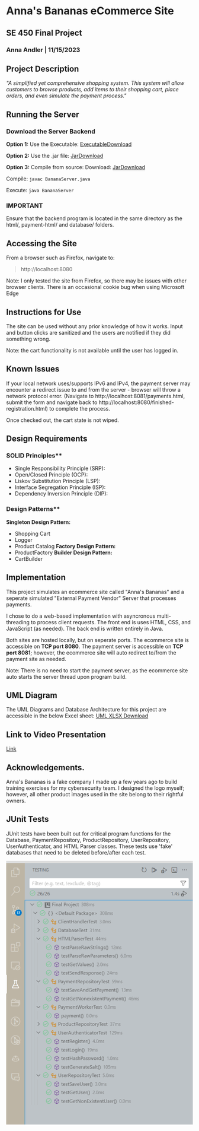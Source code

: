 # Anna's Bananas eCommerce Site
## SE 450 Final Project
### Anna Andler | 11/15/2023

## Project Description
*"A simplified yet comprehensive shopping system. This system will allow customers to browse products, add items to their shopping cart, place orders, and even simulate the payment process."*


## Running the Server
### Download the Server Backend 
**Option 1:** Use the Executable: 
[ExecutableDownload](https://github.com/kogatana-x/SE450/blob/Final/Final%20Project/BananaServer.exe)

**Option 2:** Use the .jar file:
[JarDownload](https://github.com/kogatana-x/SE450/blob/Final/Final%20Project/BananaServer.jar")

**Option 3:** Compile from source:
Download: [JarDownload](https://github.com/kogatana-x/SE450/blob/Final/Final%20Project/Source%20Files/)

Compile:
`javac BananaServer.java`

Execute:
`java BananaServer`

### IMPORTANT
Ensure that the backend program is located in the same directory as the html/, payment-html/ and database/ folders.

## Accessing the Site
From a browser such as Firefox, navigate to:
> http://localhost:8080

Note: I only tested the site from Firefox, so there may be issues with other browser clients. There is an occasional cookie bug when using Microsoft Edge

## Instructions for Use
The site can be used without any prior knowledge of how it works. Input and button clicks are sanitized and the users are notified if they did something wrong.

Note: the cart functionality is not available until the user has logged in.

## Known Issues
If your local network uses/supports IPv6 and IPv4, the payment server may encounter a redirect issue to and from the server - browser will throw a network protocol error. (Navigate to http://localhost:8081/payments.html, submit the form and navigate back to http://localhost:8080/finished-registration.html) to complete the process. 

Once checked out, the cart state is not wiped. 


## Design Requirements
### SOLID Principles**
 - Single Responsibility Principle (SRP):
 - Open/Closed Principle (OCP):
 - Liskov Substitution Principle (LSP):
 - Interface Segregation Principle (ISP):
 - Dependency Inversion Principle (DIP):


### Design Patterns**
 **Singleton Design Pattern:**
 - Shopping Cart
 - Logger
 - Product Catalog
 **Factory Design Pattern:**
 - ProductFactory
 **Builder Design Pattern:**
 - CartBuilder


## Implementation
This project simulates an ecommerce site called "Anna's Bananas" and a seperate simulated "External Payment Vendor" Server that processes payments. 

I chose to do a web-based implementation with asyncronous multi-threading to process client requests. The front end is uses HTML, CSS, and JavaScript (as needed). The back end is written entirely in Java. 

Both sites are hosted locally, but on seperate ports. The ecommerce site is accessible on **TCP port 8080**. The payment server is accessible on **TCP port 8081**; however, the ecommerce site will auto redirect to/from the payment site as needed. 

Note: There is no need to start the payment server, as the ecommerce site auto starts the server thread upon program build. 

## UML Diagram
The UML Diagrams and Database Architecture for this project are accessible in the below Excel sheet:
[UML XLSX Download](https://github.com/kogatana-x/SE450/blob/Final/Andler_SE450_Final_UML.xlsx)



## Link to Video Presentation
[Link](https://youtu.be/fJ5fa7j7g4Y)

## Acknowledgements.
Anna's Bananas is a fake company I made up a few years ago to build training exercises for my cybersecurity team.  I designed the logo myself; however, all other product images used in the site belong to their rightful owners. 


## JUnit Tests
JUnit tests have been built out for critical program functions for the Database, PaymentRepository, ProductRepository, UserRepository, UserAuthenticator, and HTML Parser classes. These tests use 'fake' databases that need to be deleted before/after each test. 


![junit](README/JUnitTests.png)





